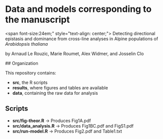 # Data and models corresponding to the manuscript

<span font-size:24em;" style="text-align: center;">
Detecting directional epistasis and dominance from cross-line analyses in Alpine populations of _Arabidopsis thaliana_

by Arnaud Le Rouzic, Marie Roumet, Alex Widmer, and Josselin Clo
</span>

## Organization

This repository contains:
* **src**, the R scripts
* **results**, where figures and tables are available
* **data**, containing the raw data for analysis

## Scripts

* **src/fig-theor.R**     -> Produces Fig1A.pdf
* **src/data_analysis.R** -> Produces Fig1BC.pdf and FigS1.pdf
* **src/run-model.R**     -> Produces Fig2.pdf and Table1.txt

